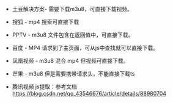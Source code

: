 







+ 土豆解决方案-  需要下载m3u8，可直接下载视频。

+ 搜狐 - mp4 搜索可直接下载

+ PPTV - m3u8 文件包含在返回值中，可直接下载。

+ 百度 - MP4 请求到了主页面，可从js中查找就可以直接下载。

+ 凤凰视频 - m3u8 混合 mp4 但视频可直接下载。

+ 芒果 - m3u8 但是需要携带请求头，不能直接下载ts

+ 腾讯视频 js提取：参考文档 https://blog.csdn.net/qq_43546676/article/details/88980704

